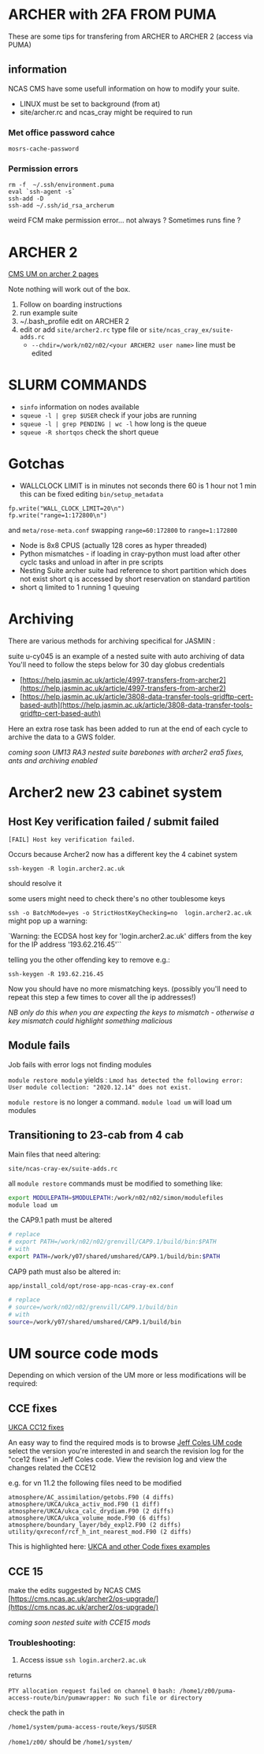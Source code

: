 # ARCHER with 2FA FROM PUMA

These are some tips for transfering from ARCHER to ARCHER 2 (access via PUMA)

## information

NCAS CMS have some usefull information on how to modify your suite.



* LINUX must be set to background (from at)
* site/archer.rc and ncas_cray  might be required to run

### Met office password cahce
`mosrs-cache-password `

### Permission errors
```
rm -f  ~/.ssh/environment.puma
eval `ssh-agent -s`
ssh-add -D
ssh-add ~/.ssh/id_rsa_archerum
```
weird FCM make permission error... not always ? Sometimes runs fine ?


# ARCHER 2

[CMS UM on archer 2 pages](https://cms.ncas.ac.uk/archer2/unified-model/)

Note nothing will work out of the box.

1. Follow on boarding instructions
2. run example suite
  1. ~/.bash_profile  edit on ARCHER 2
  2. edit or add `site/archer2.rc` type file or `site/ncas_cray_ex/suite-adds.rc`
      * `--chdir=/work/n02/n02/<your ARCHER2 user name>`  line must be edited

# SLURM COMMANDS

* `sinfo`  information on nodes available
* `squeue -l | grep $USER` check if your jobs are running
* `squeue -l | grep PENDING | wc -l` how long is the queue
* `squeue -R shortqos` check the short queue

# Gotchas

* WALLCLOCK LIMIT is in minutes not seconds there 60 is 1 hour not 1 min
this can be fixed editing `bin/setup_metadata`
```
fp.write("WALL_CLOCK_LIMIT=20\n")
fp.write("range=1:172800\n")
```
and `meta/rose-meta.conf` swapping `range=60:172800` to `range=1:172800`
* Node is 8x8 CPUS (actually 128 cores as hyper threaded)
* Python mismatches - if loading in cray-python must load after other cyclc tasks and unload in after in pre scripts
* Nesting Suite archer suite had reference to short partition which does not exist short q is accessed by short reservation on standard partition
* short q limited to 1 running 1 queuing

# Archiving 

There are various methods for archiving specifical for JASMIN :

suite u-cy045 is an example of a nested suite with auto archiving of data
You'll need to follow the steps below for 30 day globus credentials
* [https://help.jasmin.ac.uk/article/4997-transfers-from-archer2](https://help.jasmin.ac.uk/article/4997-transfers-from-archer2)
* [https://help.jasmin.ac.uk/article/3808-data-transfer-tools-gridftp-cert-based-auth](https://help.jasmin.ac.uk/article/3808-data-transfer-tools-gridftp-cert-based-auth)

Here an extra rose task has been added to run at the end of each cycle to archive the data to a GWS folder.

*coming soon UM13 RA3 nested suite barebones with archer2 era5 fixes, ants and archiving enabled*

# Archer2 new 23 cabinet system

## Host Key verification failed / submit failed

`[FAIL] Host key verification failed.`

Occurs because Archer2 now has a different key the 4 cabinet system

`ssh-keygen -R login.archer2.ac.uk`

should resolve it

some users might need to check there's no other toublesome keys

`ssh -o BatchMode=yes -o StrictHostKeyChecking=no  login.archer2.ac.uk`
might pop up a warning:

`Warning: the ECDSA host key for 'login.archer2.ac.uk' differs from the key for the IP address '193.62.216.45'``

telling you the other offending key to remove e.g.:

`ssh-keygen -R 193.62.216.45`

Now you should have no more mismatching keys. (possibly you'll need to repeat this step a few times to cover all the ip addresses!)

*NB only do this when you are expecting the keys to mismatch - otherwise a key mismatch could highlight something malicious*

## Module fails

Job fails with error logs not finding modules

`module restore module` yields : `Lmod has detected the following error:  User module collection: "2020.12.14" does not exist.`

`module restore` is no longer a command. `module load um` will load um modules

## Transitioning to 23-cab from 4 cab

Main files that need altering:

`site/ncas-cray-ex/suite-adds.rc`

all `module restore` commands must be modified to something like:

```bash
export MODULEPATH=$MODULEPATH:/work/n02/n02/simon/modulefiles
module load um
```

the CAP9.1 path must be altered

```bash
# replace
# export PATH=/work/n02/n02/grenvill/CAP9.1/build/bin:$PATH
# with
export PATH=/work/y07/shared/umshared/CAP9.1/build/bin:$PATH
```

CAP9 path must also be altered in:

`app/install_cold/opt/rose-app-ncas-cray-ex.conf`

```bash
# replace
# source=/work/n02/n02/grenvill/CAP9.1/build/bin
# with
source=/work/y07/shared/umshared/CAP9.1/build/bin
```

# UM source code mods #

Depending on which version of the UM more or less modifications will be required:

## CCE fixes ##

[UKCA CC12 fixes](https://code.metoffice.gov.uk/trac/um/ticket/6464)


An easy way to find the required mods is to browse [Jeff Coles UM code](https://code.metoffice.gov.uk/trac/um/browser/main/branches/dev/jeffcole) select the version you're interested in and search the revision log for the "cce12 fixes" in Jeff Coles code. View the revision log and view the changes related the CCE12

e.g. for vn 11.2 the following files need to be modified 

```
atmosphere/AC_assimilation/getobs.F90 (4 diffs)
atmosphere/UKCA/ukca_activ_mod.F90 (1 diff)
atmosphere/UKCA/ukca_calc_drydiam.F90 (2 diffs)
atmosphere/UKCA/ukca_volume_mode.F90 (6 diffs)
atmosphere/boundary_layer/bdy_expl2.F90 (2 diffs)
utility/qxreconf/rcf_h_int_nearest_mod.F90 (2 diffs)
```

This is highlighted here: [UKCA and other Code fixes examples](https://code.metoffice.gov.uk/trac/um/changeset?reponame=&new=104769%40main%2Fbranches%2Fdev%2Fjeffcole%2Fvn11.2_archer2_fixes&old=61261%40main%2Ftrunk)

## CCE 15

make the edits suggested by NCAS CMS [https://cms.ncas.ac.uk/archer2/os-upgrade/](https://cms.ncas.ac.uk/archer2/os-upgrade/)

*coming soon nested suite with CCE15 mods*

### Troubleshooting:

1. Access issue
 `ssh login.archer2.ac.uk`

 returns

 `PTY allocation request failed on channel 0`
 `bash: /home1/z00/puma-access-route/bin/pumawrapper: No such file or
 directory`

check the path in

 `/home1/system/puma-access-route/keys/$USER`

 `/home1/z00/` should be `/home1/system/`
